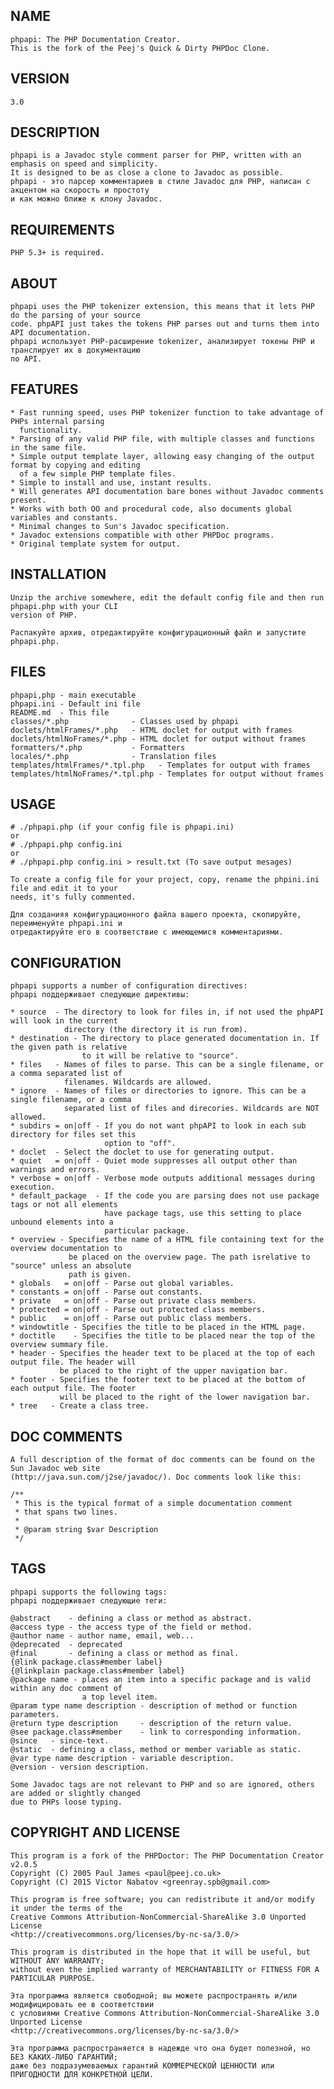 NAME
----
    phpapi: The PHP Documentation Creator.
    This is the fork of the Peej's Quick & Dirty PHPDoc Clone.

VERSION
-------
	3.0

DESCRIPTION
-----------
    phpapi is a Javadoc style comment parser for PHP, written with an emphasis on speed and simplicity.
    It is designed to be as close a clone to Javadoc as possible.
    phpapi - это парсер комментариев в стиле Javadoc для PHP, написан с акцентом на скорость и простоту
    и как можно ближе к клону Javadoc.

REQUIREMENTS
------------
    PHP 5.3+ is required.

ABOUT
-----
    phpapi uses the PHP tokenizer extension, this means that it lets PHP do the parsing of your source
    code. phpAPI just takes the tokens PHP parses out and turns them into API documentation.
    phpapi использует PHP-расширение tokenizer, анализирует токены PHP и транслирует их в документацию
    по API.

FEATURES
--------
    * Fast running speed, uses PHP tokenizer function to take advantage of PHPs internal parsing
      functionality.
    * Parsing of any valid PHP file, with multiple classes and functions in the same file.
    * Simple output template layer, allowing easy changing of the output format by copying and editing
      of a few simple PHP template files.
    * Simple to install and use, instant results.
    * Will generates API documentation bare bones without Javadoc comments present.
    * Works with both OO and procedural code, also documents global variables and constants.
    * Minimal changes to Sun's Javadoc specification.
    * Javadoc extensions compatible with other PHPDoc programs.
    * Original template system for output.

INSTALLATION
------------
    Unzip the archive somewhere, edit the default config file and then run phpapi.php with your CLI
    version of PHP.

    Распакуйте архив, отредактируйте конфигурационный файл и запустите phpapi.php.

FILES
-----
    phpapi,php - main executable
    phpapi.ini - Default ini file
    README.md  - This file
    classes/*.php              - Classes used by phpapi
    doclets/htmlFrames/*.php   - HTML doclet for output with frames
    doclets/htmlNoFrames/*.php - HTML doclet for output without frames
    formatters/*.php           - Formatters
    locales/*.php              - Translation files
    templates/htmlFrames/*.tpl.php   - Templates for output with frames
    templates/htmlNoFrames/*.tpl.php - Templates for output without frames

USAGE
-----
    # ./phpapi.php (if your config file is phpapi.ini)
    or
	# ./phpapi.php config.ini
    or
    # ./phpapi.php config.ini > result.txt (To save output mesages)

    To create a config file for your project, copy, rename the phpini.ini file and edit it to your
    needs, it's fully commented.

    Для созданияя конфигурационного файла вашего проекта, скопируйте, переименуйте phpapi.ini и
    отредактируйте его в соответствие с имеющемися комментариями.

CONFIGURATION
-------------
    phpapi supports a number of configuration directives:
    phpapi поддерживает следующие директивы:

    * source  - The directory to look for files in, if not used the phpAPI will look in the current
                directory (the directory it is run from).
    * destination - The directory to place generated documentation in. If the given path is relative
                    to it will be relative to "source".
    * files   - Names of files to parse. This can be a single filename, or a comma separated list of
                filenames. Wildcards are allowed.
    * ignore  - Names of files or directories to ignore. This can be a single filename, or a comma
                separated list of files and direcories. Wildcards are NOT allowed.
    * subdirs = on|off - If you do not want phpAPI to look in each sub directory for files set this
                         option to "off".
    * doclet  - Select the doclet to use for generating output.
    * quiet   = on|off - Quiet mode suppresses all output other than warnings and errors.
    * verbose = on|off - Verbose mode outputs additional messages during execution.
    * default_package  - If the code you are parsing does not use package tags or not all elements
                         have package tags, use this setting to place unbound elements into a
                         particular package.
    * overview - Specifies the name of a HTML file containing text for the overview documentation to
                 be placed on the overview page. The path isrelative to "source" unless an absolute
                 path is given.
    * globals   = on|off - Parse out global variables.
    * constants = on|off - Parse out constants.
    * private   = on|off - Parse out private class members.
    * protected = on|off - Parse out protected class members.
    * public    = on|off - Parse out public class members.
    * windowtitle - Specifies the title to be placed in the HTML page.
    * doctitle    - Specifies the title to be placed near the top of the overview summary file.
    * header - Specifies the header text to be placed at the top of each output file. The header will
               be placed to the right of the upper navigation bar.
    * footer - Specifies the footer text to be placed at the bottom of each output file. The footer
               will be placed to the right of the lower navigation bar.
    * tree   - Create a class tree.

DOC COMMENTS
------------
    A full description of the format of doc comments can be found on the Sun Javadoc web site
    (http://java.sun.com/j2se/javadoc/). Doc comments look like this:

	/**
	 * This is the typical format of a simple documentation comment
	 * that spans two lines.
	 * 
	 * @param string $var Description
	 */

TAGS
----
    phpapi supports the following tags:
    phpapi поддерживает следующие теги:

	@abstract    - defining a class or method as abstract.
	@access type - the access type of the field or method.
	@author name - author name, email, web...
	@deprecated  - deprecated
	@final       - defining a class or method as final.
	{@link package.class#member label}
	{@linkplain package.class#member label}
	@package name - places an item into a specific package and is valid within any doc comment of
	                a top level item.
	@param type name description - description of method or function parameters.
	@return type description     - description of the return value.
	@see package.class#member    - link to corresponding information.
	@since   - since-text.
	@static  - defining a class, method or member variable as static.
	@var type name description - variable description.
	@version - version description.

    Some Javadoc tags are not relevant to PHP and so are ignored, others are added or slightly changed
    due to PHPs loose typing.

COPYRIGHT AND LICENSE
---------------------
    This program is a fork of the PHPDoctor: The PHP Documentation Creator v2.0.5
    Copyright (C) 2005 Paul James <paul@peej.co.uk>
    Copyright (C) 2015 Victor Nabatov <greenray.spb@gmail.com>

    This program is free software; you can redistribute it and/or modify it under the terms of the
    Creative Commons Attribution-NonCommercial-ShareAlike 3.0 Unported License
    <http://creativecommons.org/licenses/by-nc-sa/3.0/>

    This program is distributed in the hope that it will be useful, but WITHOUT ANY WARRANTY;
    without even the implied warranty of MERCHANTABILITY or FITNESS FOR A PARTICULAR PURPOSE.

    Эта программа является свободной; вы можете распространять и/или модифицировать ее в соответствии
    с условиями Creative Commons Attribution-NonCommercial-ShareAlike 3.0 Unported License
    <http://creativecommons.org/licenses/by-nc-sa/3.0/>

    Эта программа распространяется в надежде что она будет полезной, но БЕЗ КАКИХ-ЛИБО ГАРАНТИЙ;
    даже без подразумеваемых гарантий КОММЕРЧЕСКОЙ ЦЕННОСТИ или ПРИГОДНОСТИ ДЛЯ КОНКРЕТНОЙ ЦЕЛИ.
